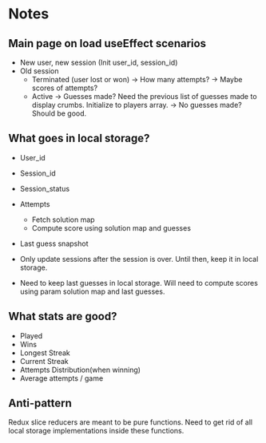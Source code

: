 # Notes

## Main page on load useEffect scenarios

- New user, new session (Init user_id, session_id)
- Old session
  - Terminated (user lost or won) -> How many attempts? -> Maybe scores of attempts?
  - Active -> Guesses made? Need the previous list of guesses made to display crumbs. Initialize to players array. -> No guesses made? Should be good.

## What goes in local storage?

- User_id
- Session_id
- Session_status
- Attempts
  - Fetch solution map
  - Compute score using solution map and guesses
- Last guess snapshot

- Only update sessions after the session is over. Until then, keep it in local storage.
- Need to keep last guesses in local storage. Will need to compute scores using param solution map and last guesses.

## What stats are good?

- Played
- Wins
- Longest Streak
- Current Streak
- Attempts Distribution(when winning)
- Average attempts / game

## Anti-pattern

Redux slice reducers are meant to be pure functions. Need to get rid of all local storage implementations inside these functions.

